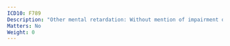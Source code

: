 ```yaml
---
ICD10: F789
Description: "Other mental retardation: Without mention of impairment of behaviour"
Matters: No
Weight: 0
---
```


